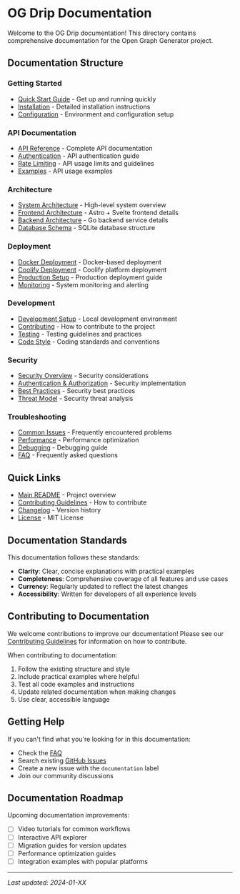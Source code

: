 # OG Drip Documentation

Welcome to the OG Drip documentation! This directory contains comprehensive documentation for the
Open Graph Generator project.

## Documentation Structure

### Getting Started

- [Quick Start Guide](getting-started.md) - Get up and running quickly
- [Installation](installation.md) - Detailed installation instructions
- [Configuration](configuration.md) - Environment and configuration setup

### API Documentation

- [API Reference](api/README.md) - Complete API documentation
- [Authentication](api/authentication.md) - API authentication guide
- [Rate Limiting](api/rate-limiting.md) - API usage limits and guidelines
- [Examples](api/examples.md) - API usage examples

### Architecture

- [System Architecture](architecture/README.md) - High-level system overview
- [Frontend Architecture](architecture/frontend.md) - Astro + Svelte frontend details
- [Backend Architecture](architecture/backend.md) - Go backend service details
- [Database Schema](architecture/database.md) - SQLite database structure

### Deployment

- [Docker Deployment](deployment/docker.md) - Docker-based deployment
- [Coolify Deployment](deployment/coolify.md) - Coolify platform deployment
- [Production Setup](deployment/production.md) - Production deployment guide
- [Monitoring](deployment/monitoring.md) - System monitoring and alerting

### Development

- [Development Setup](development/setup.md) - Local development environment
- [Contributing](../CONTRIBUTING.md) - How to contribute to the project
- [Testing](development/testing.md) - Testing guidelines and practices
- [Code Style](development/code-style.md) - Coding standards and conventions

### Security

- [Security Overview](security/README.md) - Security considerations
- [Authentication & Authorization](security/auth.md) - Security implementation
- [Best Practices](security/best-practices.md) - Security best practices
- [Threat Model](security/threat-model.md) - Security threat analysis

### Troubleshooting

- [Common Issues](troubleshooting/common-issues.md) - Frequently encountered problems
- [Performance](troubleshooting/performance.md) - Performance optimization
- [Debugging](troubleshooting/debugging.md) - Debugging guide
- [FAQ](troubleshooting/faq.md) - Frequently asked questions

## Quick Links

- [Main README](../README.md) - Project overview
- [Contributing Guidelines](../CONTRIBUTING.md) - How to contribute
- [Changelog](../CHANGELOG.md) - Version history
- [License](../LICENSE) - MIT License

## Documentation Standards

This documentation follows these standards:

- **Clarity**: Clear, concise explanations with practical examples
- **Completeness**: Comprehensive coverage of all features and use cases
- **Currency**: Regularly updated to reflect the latest changes
- **Accessibility**: Written for developers of all experience levels

## Contributing to Documentation

We welcome contributions to improve our documentation! Please see our
[Contributing Guidelines](../CONTRIBUTING.md) for information on how to contribute.

When contributing to documentation:

1. Follow the existing structure and style
2. Include practical examples where helpful
3. Test all code examples and instructions
4. Update related documentation when making changes
5. Use clear, accessible language

## Getting Help

If you can't find what you're looking for in this documentation:

- Check the [FAQ](troubleshooting/faq.md)
- Search existing [GitHub Issues](https://github.com/yourusername/ogdrip/issues)
- Create a new issue with the `documentation` label
- Join our community discussions

## Documentation Roadmap

Upcoming documentation improvements:

- [ ] Video tutorials for common workflows
- [ ] Interactive API explorer
- [ ] Migration guides for version updates
- [ ] Performance optimization guides
- [ ] Integration examples with popular platforms

---

_Last updated: 2024-01-XX_
